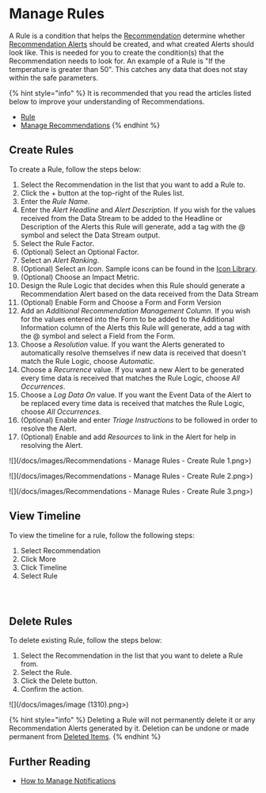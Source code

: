 # Manage Rules

A Rule is a condition that helps the [Recommendation](../../concepts/recommendation/) determine whether [Recommendation Alerts](../../concepts/recommendation/recommendation-alert.md) should be created, and what created Alerts should look like. This is needed for you to create the condition(s) that the Recommendation needs to look for. An example of a Rule is "If the temperature is greater than 50". This catches any data that does not stay within the safe parameters.

{% hint style="info" %}
It is recommended that you read the articles listed below to improve your understanding of Recommendations.

* [Rule](../../concepts/recommendation/rule.md)
* [Manage Recommendations](manage-recommendations.md)
{% endhint %}

## Create Rules

To create a Rule, follow the steps below:

1. Select the Recommendation in the list that you want to add a Rule to.
2. Click the + button at the top-right of the Rules list.
3. Enter the _Rule Name._
4. Enter the _Alert Headline_ and _Alert Description._ If you wish for the values received from the Data Stream to be added to the Headline or Description of the Alerts this Rule will generate, add a tag with the @ symbol and select the Data Stream output.
5. Select the Rule Factor.
6. (Optional) Select an Optional Factor.
7. Select an _Alert Ranking_.
8. (Optional) Select an _Icon_. Sample icons can be found in the [Icon Library](../../resources/icon-library.md).
9. (Optional) Choose an Impact Metric.
10. Design the Rule Logic that decides when this Rule should generate a Recommendation Alert based on the data received from the Data Stream
11. (Optional) Enable Form and Choose a Form and Form Version
12. Add an _Additional Recommendation Management Column._ If you wish for the values entered into the Form to be added to the Additional Information column of the Alerts this Rule will generate, add a tag with the @ symbol and select a Field from the Form.
13. Choose a _Resolution_ value. If you want the Alerts generated to automatically resolve themselves if new data is received that doesn't match the Rule Logic, choose _Automatic._
14. Choose a _Recurrence_ value. If you want a new Alert to be generated every time data is received that matches the Rule Logic, choose _All Occurrences_.
15. Choose a _Log Data On_ value. If you want the Event Data of the Alert to be replaced every time data is received that matches the Rule Logic, choose _All Occurrences._
16. (Optional) Enable and enter _Triage Instructions_ to be followed in order to resolve the Alert.
17. (Optional) Enable and add _Resources_ to link in the Alert for help in resolving the Alert.

![](/docs/images/Recommendations - Manage Rules - Create Rule 1.png>)

![](/docs/images/Recommendations - Manage Rules - Create Rule 2.png>)

![](/docs/images/Recommendations - Manage Rules - Create Rule 3.png>)

## View Timeline

To view the timeline for a rule, follow the following steps:

1. Select Recommendation
2. Click More
3. Click Timeline
4. Select Rule

<figure><img src="/docs/images/Recommendations - Manage Recommendations - View Recommendation.png" alt=""><figcaption></figcaption></figure>

<figure><img src="/docs/images/Recommendations - Manage Rules - View Timeline 2.png" alt=""><figcaption></figcaption></figure>

<figure><img src="/docs/images/Recommendations - Manage Rules - View Timeline 3.png" alt=""><figcaption></figcaption></figure>

## Delete Rules

To delete existing Rule, follow the steps below:

1. Select the Recommendation in the list that you want to delete a Rule from.
2. Select the Rule.
3. Click the Delete button.
4. Confirm the action.

![](/docs/images/image (1310).png>)

{% hint style="info" %}
Deleting a Rule will not permanently delete it or any Recommendation Alerts generated by it. Deletion can be undone or made permanent from [Deleted Items](../../concepts/recommendation/deleted-items.md).
{% endhint %}

## Further Reading

* [How to Manage Notifications](manage-notifications.md)




